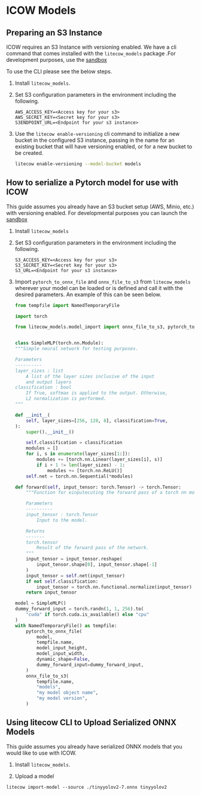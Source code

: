 # ICOW Models


## Preparing an S3 Instance

ICOW requires an S3 Instance with versioning enabled. We have a cli command that comes installed with the `litecow_models` package .For development purposes, use the [sandbox](sandbox)

To use the CLI please see the below steps.

1. Install `litecow_models`.

2. Set S3 configuration parameters in the environment including the following.

    ```
    AWS_ACCESS_KEY=<Access key for your s3>
    AWS_SECRET_KEY=<Secret key for your s3>
    S3ENDPOINT_URL=<Endpoint for your s3 instance>
    ```

2. Use the `litecow enable-versioning` cli command to initialize a new bucket in the configured S3 instance, passing in the name for an existing bucket that will have versioning enabled, or for a new bucket to be created.

    ```bash
    litecow enable-versioning --model-bucket models
    ```


## How to serialize a Pytorch model for use with ICOW

This guide assumes you already have an S3 bucket setup (AWS, Minio, etc.) with versioning enabled. For developmental purposes you can launch the [sandbox](sandbox)

1. Install `litecow_models`

2. Set S3 configuration parameters in the environment including the following.

    ```
    S3_ACCESS_KEY=<Access key for your s3>
    S3_SECRET_KEY=<Secret key for your s3>
    S3_URL=<Endpoint for your s3 instance>
    ```

3. Import `pytorch_to_onnx_file` and `onnx_file_to_s3` from `litecow_models` wherever your model can be loaded or is defined and call it with the desired parameters. An example of this can be seen below.

    ```python
    from tempfile import NamedTemporaryFile

    import torch

    from litecow_models.model_import import onnx_file_to_s3, pytorch_to_onnx_file


    class SimpleMLP(torch.nn.Module):
    """Simple neural network for testing purposes.

    Parameters
    ----------
    layer_sizes : list
        A list of the layer sizes inclusive of the input
        and output layers
    classification : bool
        If True, softmax is applied to the output. Otherwise,
        L2 normalization is performed.
    """

    def __init__(
        self, layer_sizes=[256, 128, 8], classification=True,
    ):
        super().__init__()

        self.classification = classification
        modules = []
        for i, s in enumerate(layer_sizes[1:]):
            modules += [torch.nn.Linear(layer_sizes[i], s)]
            if i + 1 != len(layer_sizes) - 1:
                modules += [torch.nn.ReLU()]
        self.net = torch.nn.Sequential(*modules)

    def forward(self, input_tensor: torch.Tensor) -> torch.Tensor:
        """Function for einputecuting the forward pass of a torch nn model.

        Parameters
        ----------
        input_tensor : torch.Tensor
            Input to the model.

        Returns
        -------
        torch.tensor
            Result of the forward pass of the network.
        """
        input_tensor = input_tensor.reshape(
            input_tensor.shape[0], input_tensor.shape[-1]
        )
        input_tensor = self.net(input_tensor)
        if not self.classification:
            input_tensor = torch.nn.functional.normalize(input_tensor)
        return input_tensor

    model = SimpleMLP()
    dummy_forward_input = torch.randn(1, 1, 256).to(
        "cuda" if torch.cuda.is_available() else "cpu"
    )
    with NamedTemporaryFile() as tempfile:
        pytorch_to_onnx_file(
            model,
            tempfile.name,
            model_input_height,
            model_input_width,
            dynamic_shape=False,
            dummy_forward_input=dummy_forward_input,
        )
        onnx_file_to_s3(
            tempfile.name,
            "models",
            "my model object name",
            "my model version",
        )
    ```


## Using litecow CLI to Upload Serialized ONNX Models

This guide assumes you already have serialized ONNX models that you would like to use with ICOW.

1. Install `litecow_models`.

2. Upload a model
  ```
  litecow import-model --source ./tinyyolov2-7.onnx tinyyolov2
  ```
